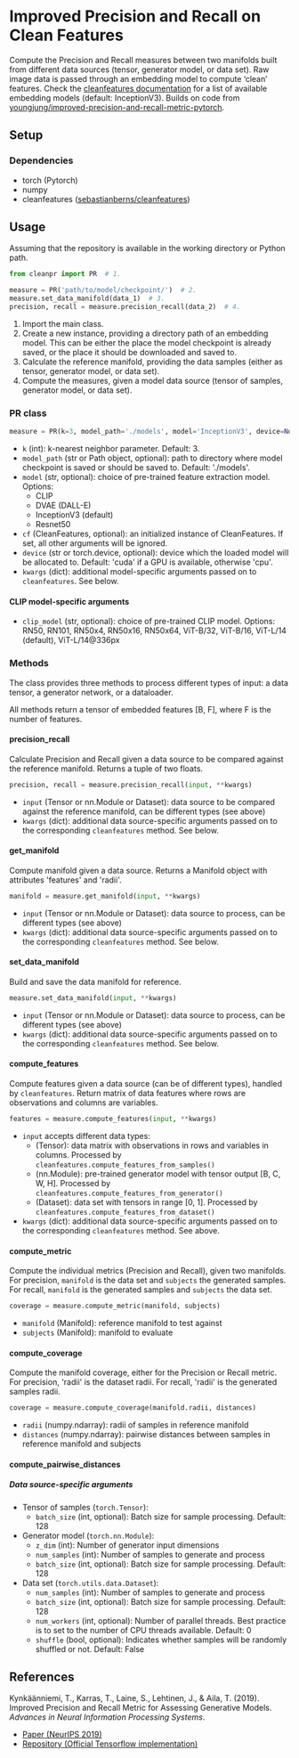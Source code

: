 # Improved Precision and Recall on Clean Features

Compute the Precision and Recall measures between two manifolds built from different data sources (tensor, generator model, or data set). Raw image data is passed through an embedding model to compute ‘clean’ features. Check the [cleanfeatures documentation](https://github.com/sebastianberns/cleanfeatures) for a list of available embedding models (default: InceptionV3). Builds on code from [youngjung/improved-precision-and-recall-metric-pytorch](https://github.com/youngjung/improved-precision-and-recall-metric-pytorch).

## Setup

### Dependencies

- torch (Pytorch)
- numpy
- cleanfeatures ([sebastianberns/cleanfeatures](https://github.com/sebastianberns/cleanfeatures))

## Usage

Assuming that the repository is available in the working directory or Python path.

```python
from cleanpr import PR  # 1.

measure = PR('path/to/model/checkpoint/')  # 2.
measure.set_data_manifold(data_1)  # 3.
precision, recall = measure.precision_recall(data_2)  # 4.
```

1. Import the main class.
2. Create a new instance, providing a directory path of an embedding model. This can be either the place the model checkpoint is already saved, or the place it should be downloaded and saved to.
3. Calculate the reference manifold, providing the data samples (either as tensor, generator model, or data set).
4. Compute the measures, given a model data source (tensor of samples, generator model, or data set).

### PR class

```python
measure = PR(k=3, model_path='./models', model='InceptionV3', device=None, **kwargs)
```

- `k` (int): k-nearest neighbor parameter. Default: 3.
- `model_path` (str or Path object, optional): path to directory where model checkpoint is saved or should be saved to. Default: './models'.
- `model` (str, optional): choice of pre-trained feature extraction model. Options:
  - CLIP
  - DVAE (DALL-E)
  - InceptionV3 (default)
  - Resnet50
- `cf` (CleanFeatures, optional): an initialized instance of CleanFeatures. If set, all other arguments will be ignored.
- `device` (str or torch.device, optional): device which the loaded model will be allocated to. Default: 'cuda' if a GPU is available, otherwise 'cpu'.
- `kwargs` (dict): additional model-specific arguments passed on to `cleanfeatures`. See below.

#### CLIP model-specific arguments

- `clip_model` (str, optional): choice of pre-trained CLIP model. Options: RN50, RN101, RN50x4, RN50x16, RN50x64, ViT-B/32, ViT-B/16, ViT-L/14 (default), ViT-L/14@336px

### Methods

The class provides three methods to process different types of input: a data tensor, a generator network, or a dataloader.

All methods return a tensor of embedded features [B, F], where F is the number of features.

#### precision_recall

Calculate Precision and Recall given a data source to be compared against the reference manifold. Returns a tuple of two floats.

```python
precision, recall = measure.precision_recall(input, **kwargs)
```

- `input` (Tensor or nn.Module or Dataset): data source to be compared against the reference manifold, can be different types (see above)
- `kwargs` (dict): additional data source-specific arguments passed on to the corresponding `cleanfeatures` method. See below.

#### get_manifold

Compute manifold given a data source. Returns a Manifold object with attributes 'features' and 'radii'.

```python
manifold = measure.get_manifold(input, **kwargs)
```

- `input` (Tensor or nn.Module or Dataset): data source to process, can be different types (see above)
- `kwargs` (dict): additional data source-specific arguments passed on to the corresponding `cleanfeatures` method. See below.

#### set_data_manifold

Build and save the data manifold for reference.

```python
measure.set_data_manifold(input, **kwargs)
```

- `input` (Tensor or nn.Module or Dataset): data source to process, can be different types (see above)
- `kwargs` (dict): additional data source-specific arguments passed on to the corresponding `cleanfeatures` method. See below.

#### compute_features

Compute features given a data source (can be of different types), handled by `cleanfeatures`. Return matrix of data features where rows are observations and columns are variables.

```python
features = measure.compute_features(input, **kwargs)
```

- `input` accepts different data types:
  - (Tensor): data matrix with observations in rows and variables in columns. Processed by `cleanfeatures.compute_features_from_samples()`
  - (nn.Module): pre-trained generator model with tensor output [B, C, W, H]. Processed by `cleanfeatures.compute_features_from_generator()`
  - (Dataset): data set with tensors in range [0, 1]. Processed by `cleanfeatures.compute_features_from_dataset()`
- `kwargs` (dict): additional data source-specific arguments passed on to the corresponding `cleanfeatures` method. See above.

#### compute_metric

Compute the individual metrics (Precision and Recall), given two manifolds. For precision, `manifold` is the data set and `subjects` the generated samples. For recall, `manifold` is the generated samples and `subjects` the data set.

```python
coverage = measure.compute_metric(manifold, subjects)
```

- `manifold` (Manifold): reference manifold to test against
- `subjects` (Manifold): manifold to evaluate

#### compute_coverage

Compute the manifold coverage, either for the Precision or Recall metric. For precision, 'radii' is the dataset radii. For recall, 'radii' is the generated samples radii.

```python
coverage = measure.compute_coverage(manifold.radii, distances)
```

- `radii` (numpy.ndarray): radii of samples in reference manifold
- `distances` (numpy.ndarray): pairwise distances between samples in reference manifold and subjects

#### compute_pairwise_distances

##### Data source-specific arguments

- Tensor of samples (`torch.Tensor`):
  - `batch_size` (int, optional): Batch size for sample processing. Default: 128
- Generator model (`torch.nn.Module`):
  - `z_dim` (int): Number of generator input dimensions
  - `num_samples` (int): Number of samples to generate and process
  - `batch_size` (int, optional): Batch size for sample processing. Default: 128
- Data set (`torch.utils.data.Dataset`):
  - `num_samples` (int): Number of samples to generate and process
  - `batch_size` (int, optional): Batch size for sample processing. Default: 128
  - `num_workers` (int, optional): Number of parallel threads. Best practice is to set to the number of CPU threads available. Default: 0
  - `shuffle` (bool, optional): Indicates whether samples will be randomly shuffled or not. Default: False


## References

Kynkäänniemi, T., Karras, T., Laine, S., Lehtinen, J., & Aila, T. (2019). Improved Precision and Recall Metric for Assessing Generative Models. *Advances in Neural Information Processing Systems*.

- [Paper (NeurIPS 2019)](https://proceedings.neurips.cc/paper/2019/hash/0234c510bc6d908b28c70ff313743079-Abstract.html)
- [Repository (Official Tensorflow implementation)](https://github.com/kynkaat/improved-precision-and-recall-metric)
